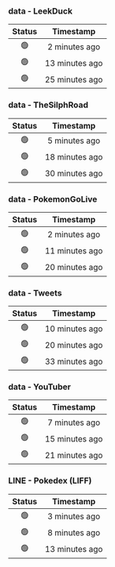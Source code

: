 ### data - LeekDuck
| Status | Timestamp |
|:------:|:---------:|
| 🟢 | 2 minutes ago |
| 🟢 | 13 minutes ago |
| 🟢 | 25 minutes ago |

### data - TheSilphRoad
| Status | Timestamp |
|:------:|:---------:|
| 🟢 | 5 minutes ago |
| 🟢 | 18 minutes ago |
| 🟢 | 30 minutes ago |

### data - PokemonGoLive
| Status | Timestamp |
|:------:|:---------:|
| 🟢 | 2 minutes ago |
| 🟢 | 11 minutes ago |
| 🟢 | 20 minutes ago |

### data - Tweets
| Status | Timestamp |
|:------:|:---------:|
| 🟢 | 10 minutes ago |
| 🟢 | 20 minutes ago |
| 🟢 | 33 minutes ago |

### data - YouTuber
| Status | Timestamp |
|:------:|:---------:|
| 🟢 | 7 minutes ago |
| 🟢 | 15 minutes ago |
| 🟢 | 21 minutes ago |

### LINE - Pokedex (LIFF)
| Status | Timestamp |
|:------:|:---------:|
| 🟢 | 3 minutes ago |
| 🟢 | 8 minutes ago |
| 🟢 | 13 minutes ago |

